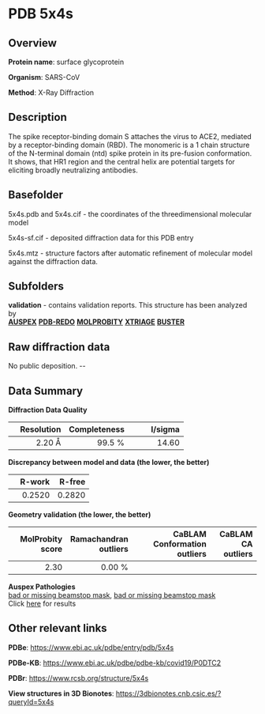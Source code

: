 # PDB 5x4s

## Overview

**Protein name**: surface glycoprotein

**Organism**: SARS-CoV

**Method**: X-Ray Diffraction

## Description

The spike receptor-binding domain S attaches the virus to ACE2, mediated by a receptor-binding domain (RBD). The monomeric is a 1 chain structure of the N-terminal domain (ntd) spike protein in its pre-fusion conformation. It shows, that HR1 region and the central helix are potential targets for eliciting broadly neutralizing antibodies.

## Basefolder

5x4s.pdb and 5x4s.cif - the coordinates of the threedimensional molecular model

5x4s-sf.cif - deposited diffraction data for this PDB entry

5x4s.mtz - structure factors after automatic refinement of molecular model against the diffraction data.

## Subfolders





**validation** - contains validation reports. This structure has been analyzed by <br>[**AUSPEX**](https://github.com/thorn-lab/coronavirus_structural_task_force/tree/master/pdb/surface_glycoprotein/SARS-CoV/5x4s/validation/auspex) [**PDB-REDO**](https://github.com/thorn-lab/coronavirus_structural_task_force/tree/master/pdb/surface_glycoprotein/SARS-CoV/5x4s/validation/pdb-redo) [**MOLPROBITY**](https://github.com/thorn-lab/coronavirus_structural_task_force/tree/master/pdb/surface_glycoprotein/SARS-CoV/5x4s/validation/molprobity) [**XTRIAGE**](https://github.com/thorn-lab/coronavirus_structural_task_force/blob/master/pdb/surface_glycoprotein/SARS-CoV/5x4s/validation/Xtriage_output.log) [**BUSTER**](https://www.globalphasing.com/buster/wiki/index.cgi?Covid19Pdb5X4S)  



## Raw diffraction data

No public deposition. --<br> 

## Data Summary
**Diffraction Data Quality**

|   | Resolution | Completeness| I/sigma |
|---|-------------:|----------------:|--------------:|
|   |2.20 Å|99.5  %|<img width=50/>14.60|

**Discrepancy between model and data (the lower, the better)**

|   | **R-work**| **R-free**   
|---|-------------:|----------------:|           
||  0.2520|  0.2820|

**Geometry validation (the lower, the better)**

|   |**MolProbity<br>score**| **Ramachandran<br>outliers** | **CaBLAM<br>Conformation outliers** | **CaBLAM<br>CA outliers** |
|---|-------------:|----------------:|----------------:|----------------:|
||  2.30|  0.00 %|||

**Auspex Pathologies**<br> [bad or missing beamstop mask](https://www.auspex.de/pathol/#2), [bad or missing beamstop mask](https://www.auspex.de/pathol/#2)<br>Click [here](https://github.com/thorn-lab/coronavirus_structural_task_force/blob/master/pdb/surface_glycoprotein/SARS-CoV/5x4s/validation/auspex/5x4s_auspex_comments.txt)  for results

 



## Other relevant links 
**PDBe**:  https://www.ebi.ac.uk/pdbe/entry/pdb/5x4s

**PDBe-KB**: https://www.ebi.ac.uk/pdbe/pdbe-kb/covid19/P0DTC2 
 
**PDBr**: https://www.rcsb.org/structure/5x4s 

**View structures in 3D Bionotes**: https://3dbionotes.cnb.csic.es/?queryId=5x4s

